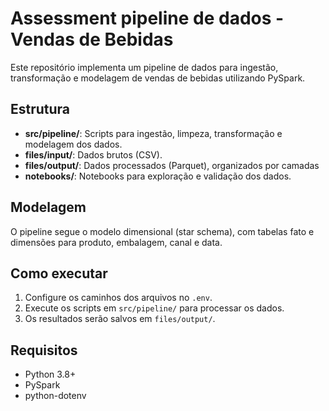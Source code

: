 # Assessment pipeline de dados - Vendas de Bebidas

Este repositório implementa um pipeline de dados para ingestão, transformação e modelagem de vendas de bebidas utilizando PySpark.

## Estrutura
- **src/pipeline/**: Scripts para ingestão, limpeza, transformação e modelagem dos dados.
- **files/input/**: Dados brutos (CSV).
- **files/output/**: Dados processados (Parquet), organizados por camadas
- **notebooks/**: Notebooks para exploração e validação dos dados.

## Modelagem
O pipeline segue o modelo dimensional (star schema), com tabelas fato e dimensões para produto, embalagem, canal e data.

## Como executar
1. Configure os caminhos dos arquivos no `.env`.
2. Execute os scripts em `src/pipeline/` para processar os dados.
3. Os resultados serão salvos em `files/output/`.

## Requisitos
- Python 3.8+
- PySpark
- python-dotenv

